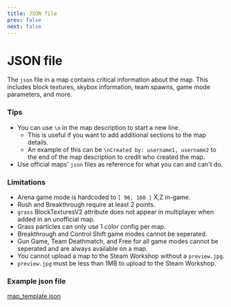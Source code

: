 ```yaml
---
title: JSON file
prev: false
next: false
---
```


# JSON file
The `json` file in a map contains critical information about the map. This includes block textures, skybox information, team spawns, game mode parameters, and more.

### Tips
* You can use `\n` in the map description to start a new line.
    * This is useful if you want to add additional sections to the map details.
    * An example of this can be `\nCreated by: username1, username2` to the end of the map description to credit who created the map.
* Use official maps' `json` files as reference for what you can and can't do.

### Limitations
* Arena game mode is hardcoded to `[ 96, 160 ]` X,Z in-game.
* Rush and Breakthrough require at least 2 points.
* `grass` BlockTexturesV2 attribute does not appear in multiplayer when added in an unofficial map.
* Grass particles can only use 1 color config per map.
* Breakthrough and Control Shift game modes cannot be seperated.
* Gun Game, Team Deathmatch, and Free for all game modes cannot be seperated and are always available on a map.
* You cannot upload a map to the Steam Workshop without a `preview.jpg`.
* `preview.jpg` must be less than 1MB to upload to the Steam Workshop.

### Example json file
[map_template.json](/map_template.json)